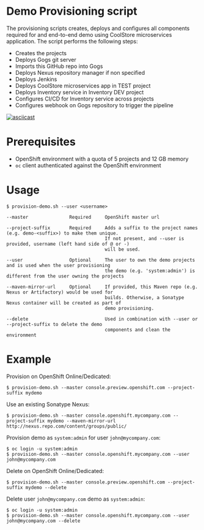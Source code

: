Demo Provisioning script
======================
The provisioning scripts creates, deploys and configures all components required for
and end-to-end demo using CoolStore microservices application. The script performs the following
steps:
* Creates the projects
* Deploys Gogs git server
* Imports this GitHub repo into Gogs
* Deploys Nexus repository manager if non specified
* Deploys Jenkins
* Deploys CoolStore microservices app in TEST project
* Deploys Inventory service in Inventory DEV project
* Configures CI/CD for Inventory service across projects
* Configures webhook on Gogs repository to trigger the pipeline

[![asciicast](https://asciinema.org/a/103399.png)](https://asciinema.org/a/103399)

Prerequisites
============
* OpenShift environment with a quota of 5 projects and 12 GB memory
* `oc` client authenticated against the OpenShift environment

Usage
============
```
$ provision-demo.sh --user <username>

--master               Required     OpenShift master url

--project-suffix       Required     Adds a suffix to the project names (e.g. demo-<suffix>) to make them unique.
                                    If not present, and --user is provided, username (left hand side of @ or -)
                                    will be used.

--user                 Optional     The user to own the demo projects and is used when the user provisioning
                                    the demo (e.g. 'system:admin') is different from the user owning the projects

--maven-mirror-url     Optional     If provided, this Maven repo (e.g. Nexus or Artifactory) would be used for
                                    builds. Otherwise, a Sonatype Nexus container will be created as part of
                                    demo provisioning.

--delete                            Used in combination with --user or --project-suffix to delete the demo
                                    components and clean the environment
```

Example
============
Provision on OpenShift Online/Dedicated:
```
$ provision-demo.sh --master console.preview.openshift.com --project-suffix mydemo
```

Use an existing Sonatype Nexus:
```
$ provision-demo.sh --master console.openshift.mycompany.com --project-suffix mydemo --maven-mirror-url http://nexus.repo.com/content/groups/public/
```

Provision demo as ```system:admin``` for user ```john@mycompany.com```:
```
$ oc login -u system:admin
$ provision-demo.sh --master console.openshift.mycompany.com --user john@mycompany.com
```

Delete on OpenShift Online/Dedicated:
```
$ provision-demo.sh --master console.preview.openshift.com --project-suffix mydemo --delete
```

Delete user ```john@mycompany.com``` demo as ```system:admin```:
```
$ oc login -u system:admin
$ provision-demo.sh --master console.openshift.mycompany.com --user john@mycompany.com --delete
```
